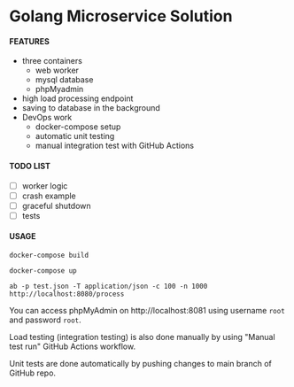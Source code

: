 # Golang Microservice Solution

#### FEATURES

- three containers
  - web worker
  - mysql database
  - phpMyadmin
- high load processing endpoint
- saving to database in the background
- DevOps work
  - docker-compose setup
  - automatic unit testing
  - manual integration test with GitHub Actions

#### TODO LIST

- [ ] worker logic
- [ ] crash example
- [ ] graceful shutdown
- [ ] tests

#### USAGE

```docker-compose build```

```docker-compose up```

```ab -p test.json -T application/json -c 100 -n 1000 http://localhost:8080/process```

You can access phpMyAdmin on http://localhost:8081 using username ```root``` and password ```root```.

Load testing (integration testing) is also done manually by using "Manual test run" GitHub Actions workflow.

Unit tests are done automatically by pushing changes to main branch of GitHub repo.